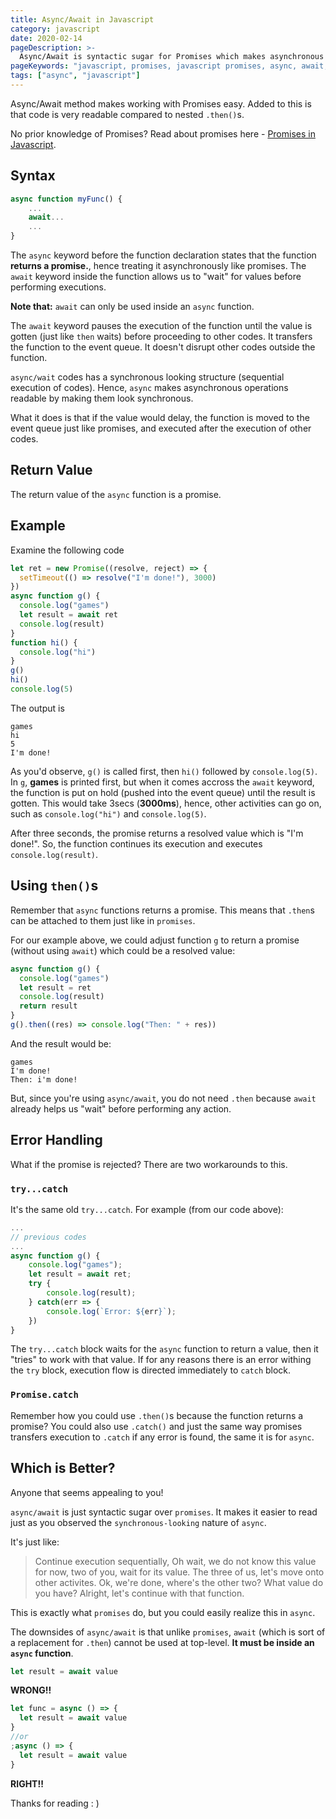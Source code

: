```yaml
---
title: Async/Await in Javascript
category: javascript
date: 2020-02-14
pageDescription: >-
  Async/Await is syntactic sugar for Promises which makes asynchronous code look synchronous. That is, easily readable and understandable.
pageKeywords: "javascript, promises, javascript promises, async, await, async/await, asunchronous, promises asynchronous, promise chain, promise chaining, then, catch, rejected, fulfilled, resolved"
tags: ["async", "javascript"]
---
```


Async/Await method makes working with Promises easy. Added to this is that code is very readable compared to nested `.then()`s.

No prior knowledge of Promises? Read about promises here - [Promises in Javascript](/p/javascript-promises).

## Syntax

```javascript
async function myFunc() {
    ...
    await...
    ...
}
```

The `async` keyword before the function declaration states that the function **returns a promise.**, hence treating it asynchronously like promises. The `await` keyword inside the function allows us to "wait" for values before performing executions.

**Note that:** `await` can only be used inside an `async` function.

The `await` keyword pauses the execution of the function until the value is gotten (just like `then` waits) before proceeding to other codes. It transfers the function to the event queue. It doesn't disrupt other codes outside the function.

`async/wait` codes has a synchronous looking structure (sequential execution of codes). Hence, `async` makes asynchronous operations readable by making them look synchronous.

What it does is that if the value would delay, the function is moved to the event queue just like promises, and executed after the execution of other codes.

## Return Value

The return value of the `async` function is a promise.

## Example

Examine the following code

```javascript
let ret = new Promise((resolve, reject) => {
  setTimeout(() => resolve("I'm done!"), 3000)
})
async function g() {
  console.log("games")
  let result = await ret
  console.log(result)
}
function hi() {
  console.log("hi")
}
g()
hi()
console.log(5)
```

The output is

```shell
games
hi
5
I'm done!
```

As you'd observe, `g()` is called first, then `hi()` followed by `console.log(5)`. In `g`, **games** is printed first, but when it comes accross the `await` keyword, the function is put on hold (pushed into the event queue) until the result is gotten. This would take 3secs (**3000ms**), hence, other activities can go on, such as `console.log("hi")` and `console.log(5)`.

After three seconds, the promise returns a resolved value which is "I'm done!". So, the function continues its execution and executes `console.log(result)`.

## Using `then()`s

Remember that `async` functions returns a promise. This means that `.then`s can be attached to them just like in `promises`.

For our example above, we could adjust function `g` to return a promise (without using `await`) which could be a resolved value:

```js
async function g() {
  console.log("games")
  let result = ret
  console.log(result)
  return result
}
g().then((res) => console.log("Then: " + res))
```

And the result would be:

```shell
games
I'm done!
Then: i'm done!
```

But, since you're using `async/await`, you do not need `.then` because `await` already helps us "wait" before performing any action.

## Error Handling

What if the promise is rejected? There are two workarounds to this.

### `try...catch`

It's the same old `try...catch`. For example (from our code above):

```js
...
// previous codes
...
async function g() {
    console.log("games");
    let result = await ret;
    try {
        console.log(result);
    } catch(err => {
        console.log(`Error: ${err}`);
    })
}
```

The `try...catch` block waits for the `async` function to return a value, then it "tries" to work with that value. If for any reasons there is an error withing the `try` block, execution flow is directed immediately to `catch` block.

### `Promise.catch`

Remember how you could use `.then()`s because the function returns a promise? You could also use `.catch()` and just the same way promises transfers execution to `.catch` if any error is found, the same it is for `async`.

## Which is Better?

Anyone that seems appealing to you!

`async/await` is just syntactic sugar over `promises`. It makes it easier to read just as you observed the `synchronous-looking` nature of `async`.

It's just like:

> Continue execution sequentially, Oh wait, we do not know this value for now, two of you, wait for its value. The three of us, let's move onto other activites. Ok, we're done, where's the other two? What value do you have? Alright, let's continue with that function.

This is exactly what `promises` do, but you could easily realize this in `async`.

The downsides of `async/await` is that unlike `promises`, `await` (which is sort of a replacement for `.then`) cannot be used at top-level. **It must be inside an `async` function**.

```js
let result = await value
```

**WRONG!!**

```js
let func = async () => {
  let result = await value
}
//or
;async () => {
  let result = await value
}
```

**RIGHT!!**

Thanks for reading : )
